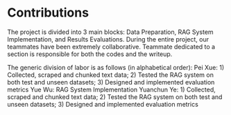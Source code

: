 # Contributions

The project is divided into 3 main blocks: Data Preparation, RAG System Implementation, and Results Evaluations. 
During the entire project, our teammates have been extremely collaborative. 
Teammate dedicated to a section is responsible for both the codes and the writeup. 

The generic division of labor is as follows (in alphabetical order):
Pei Xue: 1) Collected, scraped and chunked text data; 2) Tested the RAG system on both test and unseen datasets; 3) Designed and implemented evaluation metrics
Yue Wu: RAG System Implementation
Yuanchun Ye: 1) Collected, scraped and chunked text data; 2) Tested the RAG system on both test and unseen datasets; 3) Designed and implemented evaluation metrics

